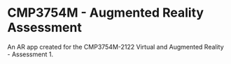 # CMP3754M - Augmented Reality Assessment

An AR app created for the CMP3754M-2122 Virtual and Augmented Reality - Assessment 1.
